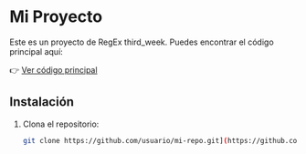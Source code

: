 # Mi Proyecto

Este es un proyecto de RegEx third_week. Puedes encontrar el código principal aquí:

👉 [Ver código principal](https://github.com/juancamacho-otf/RegEx/blob/master/third_week.ipynb)

## Instalación

1. Clona el repositorio:

   ```sh
   git clone https://github.com/usuario/mi-repo.git](https://github.com/juancamacho-otf/RegEx.git
